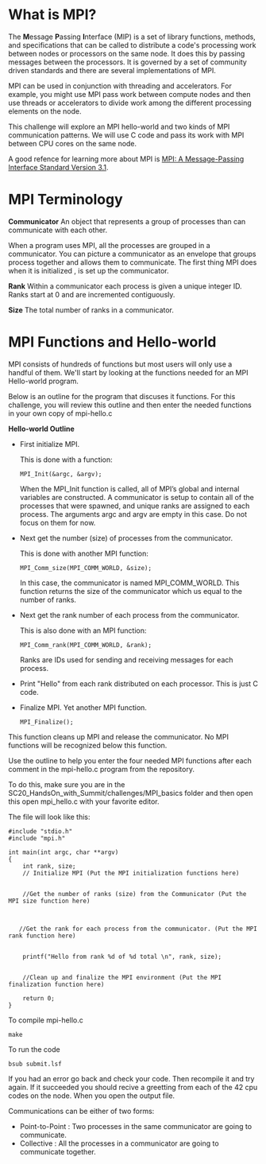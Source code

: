 # What is MPI? 

The **M**essage **P**assing **I**nterface (MIP) is a set of library functions, methods, and specifications that can be called to distribute a code's processing work between nodes or processors on the same node.  It does this by passing messages between the processors. It is governed by a set of community driven standards and there are several implementations of MPI. 

MPI can be used in conjunction with threading and accelerators. For example, you might use MPI pass work between compute nodes and then use threads or accelerators to divide work among the different processing elements on the node. 

This challenge will explore an MPI hello-world and two kinds of MPI communication patterns. We will use C code and pass its work with MPI between CPU cores on the same node. 

A good refence for learning more about MPI is [MPI: A Message-Passing Interface Standard Version 3.1]( https://www.mpi-forum.org/docs/mpi-3.1/mpi31-report.pdf). 

# MPI Terminology  
 
**Communicator**   An object that represents a group of processes than can communicate with each other. 

When a program uses MPI, all the processes are grouped in a communicator. You can picture a communicator as an envelope that groups process together and allows them to communicate. The first thing MPI does when it is initialized , is set up the communicator. 


**Rank** Within a communicator each process is given a unique integer ID. Ranks start at 0 and are incremented contiguously.

**Size** The total number of ranks in a communicator.

# MPI Functions and Hello-world

MPI consists of hundreds of functions but most users will only use a handful of them. 
We'll start by looking at the functions needed for an MPI Hello-world program. 

Below is an outline for the program that discuses it functions. For this challenge, you will review this outline and then enter the needed functions in your own copy of mpi-hello.c 


**Hello-world Outline**

* First initialize  MPI. 
  
  This is done with a function:

  ```
  MPI_Init(&argc, &argv);
  ```
  When the MPI_Init function is called, all of MPI’s global and internal variables are constructed.    A communicator is setup to contain all of the processes that were spawned, and unique ranks are assigned to each process. The arguments  argc and argv are empty in this case. Do not focus on them for now. 

* Next get the number (size) of processes from the communicator. 
  
  This is done with another MPI function: 
  
  ```
  MPI_Comm_size(MPI_COMM_WORLD, &size); 
  ```
  In this case, the communicator is named MPI_COMM_WORLD. This function returns the size of the communicator which us equal to the number of ranks. 
 
* Next get the rank number of each process from the communicator. 
  
  This is also done with an MPI function: 
  ```
  MPI_Comm_rank(MPI_COMM_WORLD, &rank);
  ```
  Ranks are IDs used for sending and receiving messages for each process. 

* Print "Hello" from each rank distributed on each processor. This is just C code. 


* Finalize MPI. 
  Yet another MPI function. 
  ```
  MPI_Finalize();
  ```
 This function cleans up MPI and release the communicator. No MPI functions will be recognized below this function. 


Use the outline to help you enter the four needed MPI functions after each comment in the mpi-hello.c program from the repository. 

To do this, make sure you are in the SC20_HandsOn_with_Summit/challenges/MPI_basics folder and then open this open mpi_hello.c with your favorite editor.  

The file will look like this: 

```
#include "stdio.h"
#include "mpi.h"

int main(int argc, char **argv)
{
    int rank, size;
    // Initialize MPI (Put the MPI initialization functions here)
    
    
    //Get the number of ranks (size) from the Communicator (Put the MPI size function here) 
 
  
   
   //Get the rank for each process from the communicator. (Put the MPI rank function here)
  

    printf("Hello from rank %d of %d total \n", rank, size);
    
    
    //Clean up and finalize the MPI environment (Put the MPI finalization function here) 

    return 0;
}
```

To compile mpi-hello.c 

```
make

````

To run the code 

```
bsub submit.lsf 

```

If you had an error go back and check your code. Then recompile it and try again. 
If it succeeded you should recive a greetting from each of the 42 cpu codes on the node. When you open the output file. 


Communications can be either of two forms: 
* Point-to-Point : Two processes in the same communicator are going to communicate.
* Collective : All the processes in a communicator are going to communicate together.
